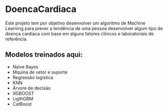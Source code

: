 # DoencaCardiaca
Este projeto tem por objetivo desenvolver um algoritmo de Machine Learning para prever a tendência de uma pessoa desenvolver algum tipo de doença cardíaca com base em alguns fatores clínicos e laboratoriais de referência.


## Modelos treinados aqui:
* Naive Bayes
* Mquina de vetor e suporte
* Regressão logistica
* KNN
* Árvore de decisão
* XGBOOST
* LigthGBM
* CatBoost
